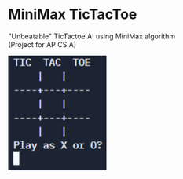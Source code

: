# MiniMax TicTacToe 
"Unbeatable" TicTactoe AI using MiniMax algorithm <br>
(Project for AP CS A)

<img src = "TicTacToe.png" width ="200">
